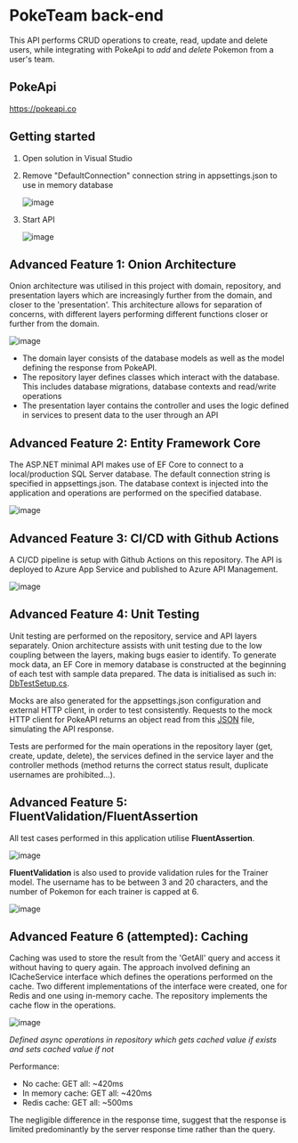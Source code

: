 # PokeTeam back-end

This API performs CRUD operations to create, read, update and delete users, while integrating with PokeApi to *add* and *delete* Pokemon from a user's team.

## PokeApi
https://pokeapi.co

## Getting started

1. Open solution in Visual Studio
2. Remove "DefaultConnection" connection string in appsettings.json to use in memory database

   ![image](https://user-images.githubusercontent.com/65014987/192089188-da37534e-ca1a-4752-9d06-f44e6a13d473.png)
3. Start API
   
   ![image](https://user-images.githubusercontent.com/65014987/192089158-929e52af-0c34-4bac-8762-b83473c2fd62.png)


## Advanced Feature 1: Onion Architecture

Onion architecture was utilised in this project with domain, repository, and presentation layers which are increasingly further from the domain, and closer to the 'presentation'. This architecture allows for separation of concerns, with different layers performing different functions closer or further from the domain. 

![image](https://user-images.githubusercontent.com/65014987/192089213-825eaaa7-9490-4910-9501-144fdf164e5f.png)

- The domain layer consists of the database models as well as the model defining the response from PokeAPI.
- The repository layer defines classes which interact with the database. This includes database migrations, database contexts and read/write operations
- The presentation layer contains the controller and uses the logic defined in services to present data to the user through an API

## Advanced Feature 2: Entity Framework Core

The ASP.NET minimal API makes use of EF Core to connect to a local/production SQL Server database. The default connection string is specified in appsettings.json. The database context is injected into the application and operations are performed on the specified database.

![image](https://user-images.githubusercontent.com/65014987/189569482-9ea0ccf3-39d1-4ecc-aa5f-d2c5e6b6c310.png)

## Advanced Feature 3: CI/CD with Github Actions

A CI/CD pipeline is setup with Github Actions on this repository. The API is deployed to Azure App Service and published to Azure API Management. 

![image](https://user-images.githubusercontent.com/65014987/189579402-97a137e0-aa59-4cc9-bb23-49ed88bda45f.png)

## Advanced Feature 4: Unit Testing

Unit testing are performed on the repository, service and API layers separately. Onion architecture assists with unit testing due to the low coupling between the layers, making bugs easier to identify. To generate mock data, an EF Core in memory database is constructed at the beginning of each test with sample data prepared. The data is initialised as such in: [DbTestSetup.cs](https://github.com/rl16432/msa-phase-3-backend/blob/main/msa-phase-3-backend.Testing/DbTestSetup.cs).

Mocks are also generated for the appsettings.json configuration and external HTTP client, in order to test consistently. Requests to the mock HTTP client for PokeAPI returns an object read from this [JSON](https://github.com/rl16432/msa-phase-3-backend/blob/main/msa-phase-3-backend.Testing/TestFiles/litten.json) file, simulating the API response.

Tests are performed for the main operations in the repository layer (get, create, update, delete), the services defined in the service layer and the controller methods (method returns the correct status result, duplicate usernames are prohibited...).

## Advanced Feature 5: FluentValidation/FluentAssertion

All test cases performed in this application utilise **FluentAssertion**. 

![image](https://user-images.githubusercontent.com/65014987/189625405-c6712221-11d2-4b6d-8c2b-088fd5565f63.png)

**FluentValidation** is also used to provide validation rules for the Trainer model. The username has to be between 3 and 20 characters, and the number of Pokemon for each trainer is capped at 6.

![image](https://user-images.githubusercontent.com/65014987/189623651-d7632750-2e7b-40de-84cf-1daa4ef1819a.png)

## Advanced Feature 6 (attempted): Caching

Caching was used to store the result from the 'GetAll' query and access it without having to query again. 
The approach involved defining an ICacheService interface which defines the operations performed on the cache. Two different implementations of the interface were created, one for Redis and one using in-memory cache.
The repository implements the cache flow in the operations. 

![image](https://user-images.githubusercontent.com/65014987/192089444-aa873d6a-15c9-41e0-adce-fc78befc8b0b.png)

*Defined async operations in repository which gets cached value if exists and sets cached value if not*

Performance:
- No cache: GET all: ~420ms
- In memory cache: GET all: ~420ms
- Redis cache: GET all: ~500ms

The negligible difference in the response time, suggest that the response is limited predominantly by the server response time rather than the query.
